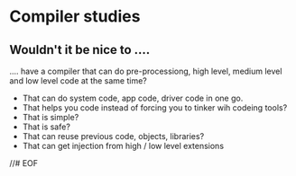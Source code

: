 # Compiler studies

## Wouldn't it be nice to ....
 .... have a compiler that can do pre-processiong,
high level, medium level and low level code at the same time?

 * That can do system code, app code, driver code in one go.
 * That helps you code instead of forcing you to tinker wih codeing tools?
 * That is simple?
 * That is safe?
 * That can reuse previous code, objects, libraries?
 * That can get injection from high / low level extensions

//# EOF
